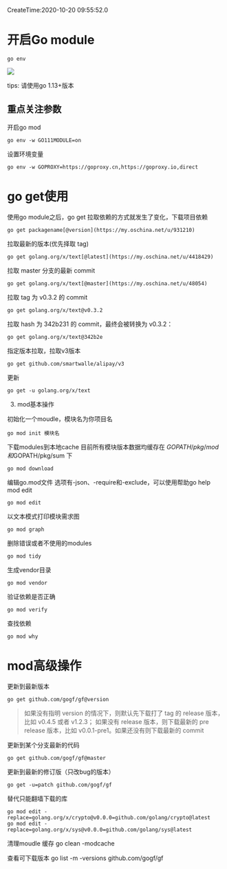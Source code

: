 CreateTime:2020-10-20 09:55:52.0

# 开启Go module

	go env

![](https://oscimg.oschina.net/oscnet/up-a2c46b6c3712f7a7e580445e593fe387a19.png)

tips: 请使用go 1.13+版本

## 重点关注参数

开启go mod

	go env -w GO111MODULE=on
设置环境变量

	go env -w GOPROXY=https://goproxy.cn,https://goproxy.io,direct


# go get使用

使用go module之后，go get 拉取依赖的方式就发生了变化，下载项目依赖

	go get packagename[@version](https://my.oschina.net/u/931210)

拉取最新的版本(优先择取 tag)

	go get golang.org/x/text[@latest](https://my.oschina.net/u/4418429)
拉取 master 分支的最新 commit

	go get golang.org/x/text[@master](https://my.oschina.net/u/48054)
拉取 tag 为 v0.3.2 的 commit

	go get golang.org/x/text@v0.3.2
拉取 hash 为 342b231 的 commit，最终会被转换为 v0.3.2：

	go get golang.org/x/text@342b2e
指定版本拉取，拉取v3版本

	go get github.com/smartwalle/alipay/v3
更新

	go get -u golang.org/x/text

3. mod基本操作

初始化一个moudle，模块名为你项目名

	go mod init 模块名
下载modules到本地cache
目前所有模块版本数据均缓存在 $GOPATH/pkg/mod和 ​$GOPATH/pkg/sum 下

	go mod download
编辑go.mod文件 选项有-json、-require和-exclude，可以使用帮助go help mod edit

	go mod edit
以文本模式打印模块需求图

	go mod graph
删除错误或者不使用的modules

	go mod tidy
生成vendor目录

	go mod vendor
验证依赖是否正确

	go mod verify
查找依赖

	go mod why

# mod高级操作
更新到最新版本

	go get github.com/gogf/gf@version

> 如果没有指明 version 的情况下，则默认先下载打了 tag 的 release 版本，比如 v0.4.5 或者 v1.2.3；
> 如果没有 release 版本，则下载最新的 pre release 版本，比如 v0.0.1-pre1。如果还没有则下载最新的 commit

更新到某个分支最新的代码

	go get github.com/gogf/gf@master
更新到最新的修订版（只改bug的版本）

	go get -u=patch github.com/gogf/gf
替代只能翻墙下载的库

	go mod edit -replace=golang.org/x/crypto@v0.0.0=github.com/golang/crypto@latest
	go mod edit -replace=golang.org/x/sys@v0.0.0=github.com/golang/sys@latest

清理moudle 缓存
	go clean -modcache

查看可下载版本
	go list -m -versions github.com/gogf/gf